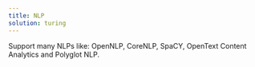 ```yaml
---
title: NLP
solution: turing
---
```

Support many NLPs like: OpenNLP, CoreNLP, SpaCY, OpenText Content Analytics and Polyglot NLP.